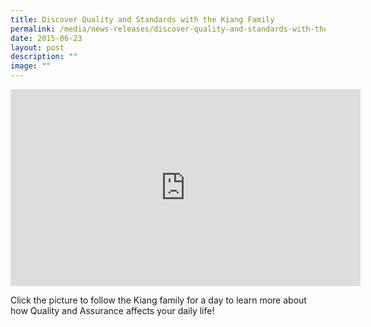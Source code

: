 ```yaml
---
title: Discover Quality and Standards with the Kiang Family
permalink: /media/news-releases/discover-quality-and-standards-with-the-kiang-family/
date: 2015-06-23
layout: post
description: ""
image: ""
---
```

<div class="bp-youtube">
      <iframe allowfullscreen="" allow="autoplay; encrypted-media" frameborder="0" src="https://www.youtube.com/embed/pfp7U0Qajgo" height="315" width="560"></iframe>
</div>

Click the picture to follow the Kiang family for a day to learn more about how Quality and Assurance affects your daily life!